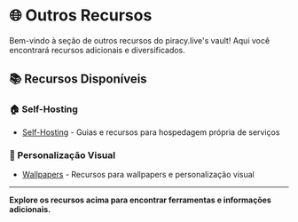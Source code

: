 # 🌐 Outros Recursos

Bem-vindo à seção de outros recursos do piracy.live's vault! Aqui você encontrará recursos adicionais e diversificados.

## 📚 Recursos Disponíveis

### 🏠 Self-Hosting
- [Self-Hosting](selfhosting) - Guias e recursos para hospedagem própria de serviços

### 🎨 Personalização Visual
- [Wallpapers](wallpapers) - Recursos para wallpapers e personalização visual

---

**Explore os recursos acima para encontrar ferramentas e informações adicionais.**

